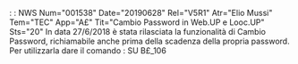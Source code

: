  :  : NWS Num="001538" Date="20190628" Rel="V5R1" Atr="Elio Mussi" Tem="TEC" App="A£" Tit="Cambio Password in Web.UP e Looc.UP" Sts="20"
In data 27/6/2018 è stata rilasciata la funzionalità di Cambio Password, richiamabile anche prima della scadenza della propria password.
Per utilizzarla dare il comando :  SU B£_106

